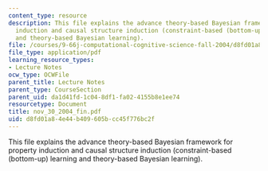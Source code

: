 ```yaml
---
content_type: resource
description: This file explains the advance theory-based Bayesian framework for property
  induction and causal structure induction (constraint-based (bottom-up) learning
  and theory-based Bayesian learning).
file: /courses/9-66j-computational-cognitive-science-fall-2004/d8fd01a84e44b409605bcc45f776bc2f_nov_30_2004_fin.pdf
file_type: application/pdf
learning_resource_types:
- Lecture Notes
ocw_type: OCWFile
parent_title: Lecture Notes
parent_type: CourseSection
parent_uid: da1d41fd-1c04-8df1-fa02-4155b8e1ee74
resourcetype: Document
title: nov_30_2004_fin.pdf
uid: d8fd01a8-4e44-b409-605b-cc45f776bc2f
---
```

This file explains the advance theory-based Bayesian framework for property induction and causal structure induction (constraint-based (bottom-up) learning and theory-based Bayesian learning).

